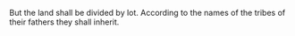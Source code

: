 But the land shall be divided by lot. According to the names of the tribes of their fathers they shall inherit.
